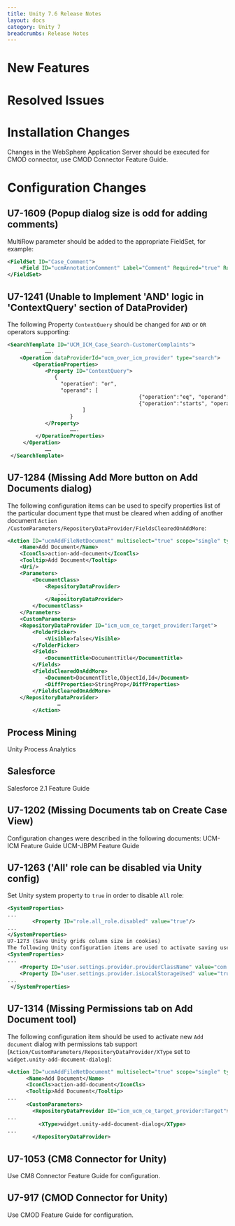 ```yaml
---
title: Unity 7.6 Release Notes
layout: docs
category: Unity 7
breadcrumbs: Release Notes
---
```

# New Features
# Resolved Issues
# Installation Changes

Changes in the WebSphere Application Server should be executed for CMOD connector, use CMOD Connector Feature Guide.

# Configuration Changes

## U7-1609 (Popup dialog size is odd for adding comments)

MultiRow parameter should be added to the appropriate FieldSet, for example:

```xml
<FieldSet ID="Case_Comment">
    <Field ID="ucmAnnotationComment" Label="Comment" Required="true" Row="1" Column="1" MultiRow="true">
</FieldSet>
```

## U7-1241 (Unable to Implement 'AND' logic in 'ContextQuery' section of DataProvider)

The following Property `ContextQuery` should be changed for `AND` or `OR` operators supporting: 
```xml
<SearchTemplate ID="UCM_ICM_Case_Search-CustomerComplaints">
            …….
    <Operation dataProviderId="ucm_over_icm_provider" type="search">
        <OperationProperties>
            <Property ID="ContextQuery">
               {
                 "operation": "or",
                 "operand": [
                                          {"operation":"eq", "operand":[{"field":"ucmIcmCaseStatus"},{"value":"3"}]},
                                          {"operation":"starts", "operand":[{"field":"caseNumber"},{"value":"CC_"}]}
                        ]
                    }
            </Property>
                    …….
         </OperationProperties>
     </Operation>
            ……
 </SearchTemplate>
```

## U7-1284 (Missing Add  More button on Add Documents dialog)

The following configuration items can be used to specify properties list of the particular document type that must be cleared when adding of another document `Action /CustomParameters/RepositoryDataProvider/FieldsClearedOnAddMore`: 

```xml
<Action ID="ucmAddFileNetDocument" multiselect="true" scope="single" type="toolbar">
	<Name>Add Document</Name>
	<IconCls>action-add-document</IconCls>
	<Tooltip>Add Document</Tooltip>
	<Uri/>
	<Parameters>
		<DocumentClass>
			<RepositoryDataProvider> 
				...
			</RepositoryDataProvider>				
		</DocumentClass>
	</Parameters>
	<CustomParameters>
	<RepositoryDataProvider ID="icm_ucm_ce_target_provider:Target"> 
		<FolderPicker>
			<Visible>false</Visible>
		</FolderPicker>
		<Fields>
			<DocumentTitle>DocumentTitle</DocumentTitle>
		</Fields>
		<FieldsClearedOnAddMore>
			<Document>DocumentTitle,ObjectId,Id</Document>
			<DiffProperties>StringProp</DiffProperties>
		</FieldsClearedOnAddMore>
	</RepositoryDataProvider>
				…
		</Action>
```
## Process Mining

Unity Process Analytics

## Salesforce

Salesforce 2.1 Feature Guide

## U7-1202 (Missing Documents tab on Create Case View)

Configuration changes were described in the following documents:
UCM-ICM Feature Guide
UCM-JBPM Feature Guide

## U7-1263 ('All' role can be disabled via Unity config)

Set Unity system property to `true` in order to disable `All` role:

```xml
<SystemProperties>
...
		<Property ID="role.all_role.disabled" value="true"/>
...
</SystemProperties>
U7-1273 (Save Unity grids column size in cookies)
The following Unity configuration items are used to activate saving user preferences at browser local storage
<SystemProperties>
...
    <Property ID="user.settings.provider.providerClassName" value="com.vegaecm.vspace.settings.LocalStorageUserSettingsProvider"/>
    <Property ID="user.settings.provider.isLocalStorageUsed" value="true"/>
...
 </SystemProperties>
```

## U7-1314 (Missing Permissions tab on Add Document tool)

The following configuration item should be used to activate new `Add document` dialog with permissions tab support (`Action/CustomParameters/RepositoryDataProvider/XType` set to `widget.unity-add-document-dialog`):
```xml
<Action ID="ucmAddFileNetDocument" multiselect="true" scope="single" type="toolbar">
      <Name>Add Document</Name>
      <IconCls>action-add-document</IconCls>
      <Tooltip>Add Document</Tooltip>
...
      <CustomParameters>
        <RepositoryDataProvider ID="icm_ucm_ce_target_provider:Target"> 
...
          <XType>widget.unity-add-document-dialog</XType>
...
        </RepositoryDataProvider>
```

## U7-1053 (CM8 Connector for Unity)

Use CM8 Connector Feature Guide for configuration.

## U7-917 (CMOD Connector for Unity)

Use CMOD Feature Guide for configuration.


